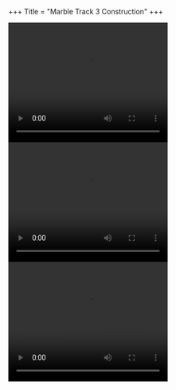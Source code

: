 +++
Title = "Marble Track 3 Construction"
+++
<!-- 
### Introducing.... **Marble Track 3 Construction Crew**... ###

[![2018 nov marble track 3 construction crew](//b.robnugen.com/art/marble_track_3/construction/2018/thumbs/2018_nov_marble_track_3_construction_crew.jpg)](//b.robnugen.com/art/marble_track_3/construction/2018/2018_nov_marble_track_3_construction_crew.jpg)

Back Row: [Candy Mama](/workers/candy_mama/), [G Choppy](/workers/g_choppy/), [Reversible Guy](/workers/reversible/), [Squarehead](/w/square), [Mr McGlue](/workers/mr_mcglue/)<br/>
Front Row: [Mr Greene](/w/mg), [Pinky](/workers/pinky/), [Dr Sugar](/w/ds), [Big Brother](/workers/big_brother/), [Little Brother](/workers/lil_brother/), [Super Spoony](/workers/super_spoony/)

These guys are great!  Just look at them go! -->

<video width="320" height="240" controls loop>
<source src="https://b.robnugen.com/art/marble_track_3/workers/snippets/quick_look_francois_installs_stage.mp4" type="video/mp4">
</video>

<video width="320" height="240" controls loop>
<source src="https://b.robnugen.com/art/marble_track_3/workers/snippets/quick_look_g_choppy_cuts.mp4" type="video/mp4">
</video>

<video width="320" height="240" controls loop>
<source src="https://b.robnugen.com/art/marble_track_3/workers/snippets/quick_look_help_you_up.mp4" type="video/mp4">
</video>

<!-- This website follows their progress, tracking who made what, and how all the parts fit together. -->
